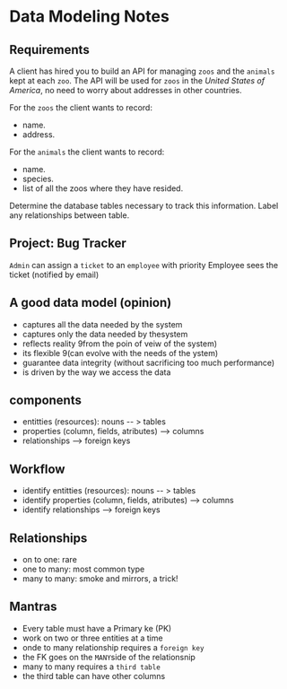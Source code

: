 # Data Modeling Notes

## Requirements

A client has hired you to build an API for managing `zoos` and the `animals` kept at each `zoo`. The API will be used for `zoos` in the _United States of America_, no need to worry about addresses in other countries.

For the `zoos` the client wants to record:

- name.
- address.

For the `animals` the client wants to record:

- name.
- species.
- list of all the zoos where they have resided.

Determine the database tables necessary to track this information.
Label any relationships between table.

## Project: Bug Tracker

`Admin` can assign a `ticket` to an `employee` with priority
Employee sees the ticket (notified by email)

## A good data model (opinion)

- captures all the data needed by the system
- captures only the data needed by thesystem
- reflects reality 9from the poin of veiw of the system)
- its flexible 9(can evolve with the needs of the ystem)
- guarantee data integrity (without sacrificing too much performance)
- is driven by the way we access the data

## components

- entitties (resources): nouns -- > tables
- properties (column, fields, atributes) --> columns
- relationships --> foreign keys

## Workflow

- identify entitties (resources): nouns -- > tables
- identify properties (column, fields, atributes) --> columns
- identify relationships --> foreign keys

## Relationships

- on to one: rare
- one to many: most common type
- many to many: smoke and mirrors, a trick!

## Mantras

- Every table must have a Primary ke (PK)
- work on two or three entities at a time
- onde to many relationship requires a `foreign key`
- the FK goes on the `MANY`side of the relationsnip
- many to many requires a `third table`
- the third table can have other columns
